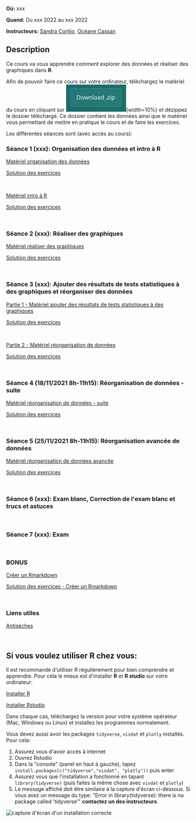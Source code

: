 **Où:** xxx

**Quand:** Du xxx 2022 au xxx 2022

**Instructeurs:** 
[Sandra Cortijo](mailto:sandra.cortijo@cnrs.fr), 
[Océane Cassan](mailto:Oceane.CASSAN@cnrs.fr)


## Description

Ce cours va vous apprendre comment explorer des données et réaliser des graphiques dans **R**. 

Afin de pouvoir faire ce cours sur votre ordinateur, téléchargez le matériel du cours en cliquant sur ![](logo_download.png){width=10%} et dézippez le dossier téléchargé. Ce dossier contient les données ainsi que le matériel vous permettant de mettre en pratique le cours et de faire les exercices.



Les différentes séances sont (avec accès au cours):


### Séance 1 (xxx): Organisation des données et intro à **R**

[Matériel organisation des données](session1_organisation/materiel/organisation_session.html)  

[Solution des exercices](session1_organisation/materiel/organisation_session_solution_exercices.html)

<br>

[Matériel intro à R](session1_organisation/materiel/intro_R.html)  

[Solution des exercices](session1_organisation/materiel/intro_R_solution_exercices)

<br>

### Séance 2 (xxx): Réaliser des graphiques

[Matériel réaliser des graphiques](session2_ggplot/materiel/ggplot_session.html)  


[Solution des exercices](session2_ggplot/materiel/ggplot_exercise_solutions.html)

<br>

### Séance 3 (xxx): Ajouter des résultats de tests statistiques à des graphiques et réorganiser des données

[Partie 1 - Matériel ajouter des résultats de tests statistiques à des graphiques](session3_stats_reorganisation/materiel/statistiques.html)  

[Solution des exercices](session3_stats_reorganisation/materiel/statistiques_solution_exercices.html)  

<br>

[Partie 2 - Matériel réorganisation de données](session3_stats_reorganisation/materiel/reorganisation_donnees.html)  

[Solution des exercices](session3_stats_reorganisation/materiel/reorganisation_donnees_solution_exercices.html)

<br>

### Séance 4 (18/11/2021 8h-11h15): Réorganisation de données - suite

[Matériel réorganisation de données - suite](session4_reorganisation_suite/materiel/reorganisation_suite.html)  

[Solution des exercices](session4_reorganisation_suite/materiel/reorganisation_suite_solution_exercices.html)


<br>

### Séance 5 (25/11/2021 8h-11h15): Réorganisation avancée de données


[Matériel réorganisation de données avancée](session5_reorganisation_avancee/materiel/reorganisation_avancee.html) 

[Solution des exercices](session5_reorganisation_avancee/materiel/reorganisation_avancee_solution_exercices.html)

<br>

### Séance 6 (xxx): Exam blanc, Correction de l'exam blanc et trucs et astuces


<br>

### Séance 7 (xxx): Exam


<br>

### BONUS

[Créer un Rmarkdown](Rmarkdown/materiel/rmarkdown_session.html) 

[Solution des exercices - Créer un Rmarkdown](Rmarkdown/materiel/Solution.html)


<br>

### Liens  utiles


[Antisèches](https://www.rstudio.com/resources/cheatsheets/)


<br>

## Si vous voulez utiliser R chez vous: 
Il est recommandé d'utiliser R régulièrement pour bien comprendre et apprendre. Pour cela le mieux est d'installer **R** et **R studio** sur votre ordinateur:

[Installer R](https://cran.biotools.fr/)

[Installer Rstudio](https://rstudio.com/products/rstudio/download/)

Dans chaque cas, téléchargez la version pour votre système opérateur (Mac, Windows ou Linux) et installez les programmes normalement.

Vous devez aussi avoir les packages `tidyverse`, `visdat` et `plotly` installés. 
Pour cela:
1. Assurez vous d'avoir accès à internet
2. Ouvrez Rstudio
3. Dans la "console" (panel en haut à gauche), tapez `install.packages(c("tidyverse","visdat", "plotly"))` puis enter
4. Assurez vous que l'installation a fonctionné en tapant `library(tidyverse)` (puis faites la même chose avec `visdat` et `plotly`)
5. Le message affiché doit être similaire à la capture d'écran ci-dessous. Si vous avez un message du type: 
"Error in library(tidyverse): there is no package called 'tidyverse'"
**contactez un des instructeurs**.

![capture d'écran d'un installation correcte](installation_package_instructions.png)






